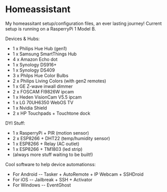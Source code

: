 # Homeassistant
My homeassitant setup/configuration files, an ever lasting journey!
Current setup is running on a RasperryPi 1 Model B.

Devices & Hubs:
- 1 x Philips Hue Hub (gen1)
- 1 x Samsung SmartThings Hub
- 4 x Amazon Echo dot
- 1 x Synology DS916+
- 1 x Synology DS409
- 3 x Philps Hue Color Bulbs
- 2 x Philips Living Colors (with gen2 remotes)
- 1 x GE Z-wave inwall dimmer
- 2 x FOSCAM FI9826W ipcam
- 1 x Heden VisionCam V5.5 ipcam
- 1 x LG 70UH6350 WebOS TV
- 1 x Nvidia Shield
- 2 x HP Touchpads + Touchtone dock 

DYI Stuff:
- 1 x RasperryPi + PIR (motion sensor)
- 2 x ESP8266 + DHT22 (temp/humidity sensor)
- 1 x ESP8266 + Relay (AC outlet)
- 1 x ESP8266 + TM1803 (led strip)
- (always more stuff waiting to be built!)

Cool software to help device automationss:
- For Android
-- Tasker + AutoRemote + IP Webcam + SSHDroid
- For iOS
-- Jailbreak + SSH + Activator
- For Windows
-- EventGhost
